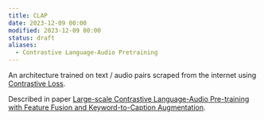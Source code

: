 ```yaml
---
title: CLAP
date: 2023-12-09 00:00
modified: 2023-12-09 00:00
status: draft
aliases:
  - Contrastive Language-Audio Pretraining
---
```


An architecture trained on text / audio pairs scraped from the internet using [Contrastive Loss](contrastive-loss.md).

Described in paper [Large-scale Contrastive Language-Audio Pre-training with Feature Fusion and Keyword-to-Caption Augmentation](../reference/papers/large-scale-contrastive-language-audio-pre-training-with-feature-fusion-and-keyword-to-caption-augmentation.md).
